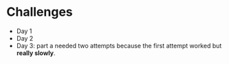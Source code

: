 # Challenges

- Day 1
- Day 2
- Day 3: part a needed two attempts because the first attempt worked but **really slowly**.
